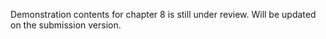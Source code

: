 Demonstration contents for chapter 8 is still under review.
Will be updated on the submission version.
